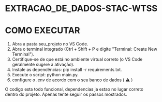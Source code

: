 # EXTRACAO_DE_DADOS-STAC-WTSS
# COMO EXECUTAR

1. Abra a pasta seu_projeto no VS Code.
2. Abra o terminal integrado (Ctrl + Shift + P e digite "Terminal: Create New Terminal").
3. Certifique-se de que está no ambiente virtual correto (o VS Code geralmente sugere a ativação).
4. Instale as dependências: pip install -r requirements.txt.
5. Execute o script: python main.py.
6. configure o .env de acordo com o seu banco de dados ( ⚠ )

O codigo esta todo funcional, dependencias ja estao no lugar correto dentro do projeto. Apenas tente seguir os passos mostrados.
